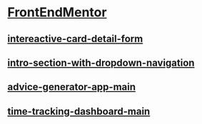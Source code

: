 # [FrontEndMentor](https://leonardocarrasco.github.io/FrontEndMentor/)

## [intereactive-card-detail-form](https://leonardocarrasco.github.io/FrontEndMentor/Intereactive-card-detail-form/index.html)

## [intro-section-with-dropdown-navigation](intro-section-with-dropdown-navigation-main\index.html)

## [advice-generator-app-main](advice-generator-app-main\index.html)

## [time-tracking-dashboard-main](time-tracking-dashboard-main\index.html)
